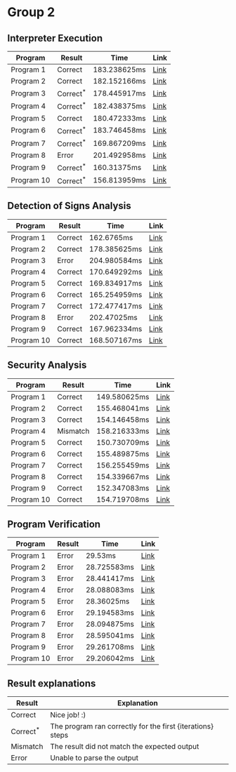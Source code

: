 # Group 2
## Interpreter Execution

| Program    | Result              | Time         | Link                                                                                                                                                                                                                                                                                                                                                                                                                                                                                                                                                                                                                                                                                                                                                                                                                                                                                                                                                                                                                                                                                                                                       |
|------------|---------------------|--------------|--------------------------------------------------------------------------------------------------------------------------------------------------------------------------------------------------------------------------------------------------------------------------------------------------------------------------------------------------------------------------------------------------------------------------------------------------------------------------------------------------------------------------------------------------------------------------------------------------------------------------------------------------------------------------------------------------------------------------------------------------------------------------------------------------------------------------------------------------------------------------------------------------------------------------------------------------------------------------------------------------------------------------------------------------------------------------------------------------------------------------------------------|
| Program 1  | Correct             | 183.238625ms | [Link](http://localhost:3000/?analysis=interpreter&src=d+%3A%3D+-61+%3B%0Ac+%3A%3D+d+%3B%0Ab+%3A%3D+-1+%3B%0Ad+%3A%3D+a+%3B%0Ado+%28false+%7C+%28b+%3D+8%29%29+-%3E%0A+++do+%28%21%28-29+%3C%3D+a%29+%7C%7C+%28b+%3C%3D+b%29%29+-%3E%0A++++++a+%3A%3D+79%0A+++od%0Aod+%3B%0Aif+%28-59+%3E%3D+b%29+-%3E%0A+++if+%21%21%21%28c+%3D+-17%29+-%3E%0A++++++c+%3A%3D+71%0A+++fi%0Afi+%3B%0Aif+false+-%3E%0A+++d+%3A%3D+d%0Afi+%3B%0Ab+%3A%3D+c+%3B%0Ado+true+-%3E%0A+++a+%3A%3D+b%0Aod+%3B%0Ac+%3A%3D+c&input=%7B%22determinism%22%3A%7B%22Case%22%3A%22Deterministic%22%7D%2C%22assignment%22%3A%7B%22variables%22%3A%7B%22a%22%3A1%2C%22b%22%3A0%2C%22c%22%3A-7%2C%22d%22%3A-4%7D%2C%22arrays%22%3A%7B%7D%7D%2C%22trace_count%22%3A15%7D)                                                                                                                                                                                                                                                                                                                                                                                                       |
| Program 2  | Correct             | 182.152166ms | [Link](http://localhost:3000/?analysis=interpreter&src=do+%28%28%28a+%3D+36%29+%7C%7C+%28d+%3D+45%29%29+%7C+%28%21%21%21false+%26%26+false%29%29+-%3E%0A+++do+%28false+%7C%7C+%28%21%28c+%3C%3D+a%29+%7C+%28%28a+%3C%3D+d%29+%7C+%21%21false%29%29%29+-%3E%0A++++++do+%28%28%28a+%3D+c%29+%26+%28a+%21%3D+11%29%29+%26%26+%28%21%21%21false+%26+false%29%29+-%3E%0A+++++++++a+%3A%3D+95%0A++++++od%0A+++od%0Aod+%3B%0Aif+%21%21%28%28%28%28%21%28-88+%3E+b%29+%26%26+true%29+%26+false%29+%26+false%29+%7C+false%29+-%3E%0A+++do+%28%28%28c+%3E%3D+b%29+%7C%7C+%28b+%3C+b%29%29+%7C%7C+%28d+%3D+-95%29%29+-%3E%0A++++++b+%3A%3D+18%0A+++od%0Afi+%3B%0Ad+%3A%3D+d+%3B%0Aa+%3A%3D+-54+%3B%0Ab+%3A%3D+d+%3B%0Aa+%3A%3D+a+%3B%0Ac+%3A%3D+-92+%3B%0Aif+%21%21%28%28%28b+%21%3D+d%29+%7C%7C+%28d+%3C+d%29%29+%7C+%28false+%7C%7C+%21false%29%29+-%3E%0A+++d+%3A%3D+24%0Afi+%3B%0Ac+%3A%3D+d+%3B%0Ac+%3A%3D+c&input=%7B%22determinism%22%3A%7B%22Case%22%3A%22Deterministic%22%7D%2C%22assignment%22%3A%7B%22variables%22%3A%7B%22a%22%3A-3%2C%22b%22%3A-6%2C%22c%22%3A3%2C%22d%22%3A6%7D%2C%22arrays%22%3A%7B%7D%7D%2C%22trace_count%22%3A10%7D) |
| Program 3  | Correct<sup>*</sup> | 178.445917ms | [Link](http://localhost:3000/?analysis=interpreter&src=c+%3A%3D+d+%3B%0Ab+%3A%3D+%28c+%2B+d%29+%3B%0Aa+%3A%3D+%28%28%28b+%2B+a%29+-+d%29+%2B+c%29+%3B%0Ac+%3A%3D+a+%3B%0Ab+%3A%3D+%28%2886+-+d%29+%2F+%28%28d+%2B+c%29+%2B+%2868+*+-84%29%29%29+%3B%0Ad+%3A%3D+%28%28%28b+-+%28b+%2B+%2841+%2B+21%29%29%29+%5E+4%29+%2B+d%29+%3B%0Ado+%28%28%28%28%21%28%21false+%26%26+%21true%29+%26+false%29+%26+false%29+%7C%7C+true%29+%7C+false%29+-%3E%0A+++d+%3A%3D+-10%0Aod+%3B%0Aa+%3A%3D+a+%3B%0Ad+%3A%3D+c&input=%7B%22determinism%22%3A%7B%22Case%22%3A%22Deterministic%22%7D%2C%22assignment%22%3A%7B%22variables%22%3A%7B%22a%22%3A8%2C%22b%22%3A-9%2C%22c%22%3A8%2C%22d%22%3A8%7D%2C%22arrays%22%3A%7B%7D%7D%2C%22trace_count%22%3A14%7D)                                                                                                                                                                                                                                                                                                                                                                                                  |
| Program 4  | Correct<sup>*</sup> | 182.438375ms | [Link](http://localhost:3000/?analysis=interpreter&src=a+%3A%3D+%28%28a+*+%28b+%2F+-46%29%29+-+-59%29+%3B%0Ado+%28c+%3C+a%29+-%3E%0A+++b+%3A%3D+-22%0A%5B%5D+%28-46+%21%3D+d%29+-%3E%0A+++c+%3A%3D+b%0A%5B%5D+%28%28d+%3C%3D+-52%29+%26+%21%28%21%28%28d+%3D+a%29+%7C+%21true%29+%26%26+true%29%29+-%3E%0A+++b+%3A%3D+c%0A%5B%5D+%28%28%28%28c+%3E%3D+b%29+%7C+%28%21%21false+%7C+%21false%29%29+%7C+false%29+%7C%7C+false%29+-%3E%0A+++a+%3A%3D+a%0A%5B%5D+%28c+%21%3D+c%29+-%3E%0A+++c+%3A%3D+c%0Aod+%3B%0Ado+%21false+-%3E%0A+++b+%3A%3D+a%0Aod+%3B%0Aif+%21%28%28a+%3C+b%29+%26+%21true%29+-%3E%0A+++a+%3A%3D+a%0Afi+%3B%0Ad+%3A%3D+d&input=%7B%22determinism%22%3A%7B%22Case%22%3A%22Deterministic%22%7D%2C%22assignment%22%3A%7B%22variables%22%3A%7B%22a%22%3A1%2C%22b%22%3A2%2C%22c%22%3A-2%2C%22d%22%3A5%7D%2C%22arrays%22%3A%7B%7D%7D%2C%22trace_count%22%3A15%7D)                                                                                                                                                                                                                                                               |
| Program 5  | Correct             | 180.472333ms | [Link](http://localhost:3000/?analysis=interpreter&src=b+%3A%3D+a+%3B%0Aif+%21%21%28-40+%21%3D+b%29+-%3E%0A+++d+%3A%3D+d%0Afi+%3B%0Ad+%3A%3D+a+%3B%0Aa+%3A%3D+a+%3B%0Ad+%3A%3D+a+%3B%0Aa+%3A%3D+c+%3B%0Ado+%21%28-67+%3C%3D+a%29+-%3E%0A+++do+%21%28d+%3E+c%29+-%3E%0A++++++if+%28false+%7C%7C+false%29+-%3E%0A+++++++++a+%3A%3D+c%0A++++++fi%0A+++od%0Aod+%3B%0Ado+%21%28c+%3C%3D+-19%29+-%3E%0A+++if+%28-63+%3E+b%29+-%3E%0A++++++a+%3A%3D+-93%0A+++fi%0Aod+%3B%0Ad+%3A%3D+c+%3B%0Aa+%3A%3D+-71&input=%7B%22determinism%22%3A%7B%22Case%22%3A%22Deterministic%22%7D%2C%22assignment%22%3A%7B%22variables%22%3A%7B%22a%22%3A-7%2C%22b%22%3A-5%2C%22c%22%3A-2%2C%22d%22%3A-2%7D%2C%22arrays%22%3A%7B%7D%7D%2C%22trace_count%22%3A14%7D)                                                                                                                                                                                                                                                                                                                                                                                                    |
| Program 6  | Correct<sup>*</sup> | 183.746458ms | [Link](http://localhost:3000/?analysis=interpreter&src=do+%28%28false+%7C+%28%28%28-98+%3E+-77%29+%26%26+true%29+%7C%7C+%21%21%21true%29%29+%7C+false%29+-%3E%0A+++do+true+-%3E%0A++++++do+%28%28%28a+%21%3D+a%29+%26+false%29+%26%26+%2871+%3D+a%29%29+-%3E%0A+++++++++d+%3A%3D+-13%0A++++++od%0A+++od%0Aod+%3B%0Ado+%28%21%28d+%3C%3D+d%29+%26%26+%21%28true+%7C+%28-18+%3D+b%29%29%29+-%3E%0A+++b+%3A%3D+d%0Aod+%3B%0Ac+%3A%3D+33+%3B%0Ado+true+-%3E%0A+++d+%3A%3D+c%0Aod+%3B%0Ac+%3A%3D+c+%3B%0Aif+%21true+-%3E%0A+++d+%3A%3D+c%0Afi+%3B%0Aa+%3A%3D+a+%3B%0Aif+%28true+%26+%282+%3D+-81%29%29+-%3E%0A+++do+%28-92+%3C%3D+80%29+-%3E%0A++++++d+%3A%3D+-50%0A+++od%0Afi+%3B%0Ac+%3A%3D+b&input=%7B%22determinism%22%3A%7B%22Case%22%3A%22Deterministic%22%7D%2C%22assignment%22%3A%7B%22variables%22%3A%7B%22a%22%3A-10%2C%22b%22%3A-5%2C%22c%22%3A-6%2C%22d%22%3A-6%7D%2C%22arrays%22%3A%7B%7D%7D%2C%22trace_count%22%3A13%7D)                                                                                                                                                                                                          |
| Program 7  | Correct<sup>*</sup> | 169.867209ms | [Link](http://localhost:3000/?analysis=interpreter&src=d+%3A%3D+a+%3B%0Ado+%28%28%28b+%3D+%2840+%2F+16%29%29+%7C+%28b+%3C+b%29%29+%26%26+%21%21true%29+-%3E%0A+++c+%3A%3D+98%0Aod+%3B%0Ado+%28true+%26%26+%28%28b+%3C+a%29+%7C+true%29%29+-%3E%0A+++d+%3A%3D+73%0Aod+%3B%0Aa+%3A%3D+d+%3B%0Ac+%3A%3D+59+%3B%0Ado+%28d+%21%3D+94%29+-%3E%0A+++if+%21%21%21%28%28b+%3E+62%29+%26+%28a+%3E+d%29%29+-%3E%0A++++++b+%3A%3D+b%0A+++fi%0Aod+%3B%0Aif+%21%28%28%28%28%28-48+%3D+d%29+%26%26+%21false%29+%26+%21false%29+%7C+true%29+%26%26+false%29+-%3E%0A+++c+%3A%3D+a%0Afi+%3B%0Aa+%3A%3D+-33&input=%7B%22determinism%22%3A%7B%22Case%22%3A%22Deterministic%22%7D%2C%22assignment%22%3A%7B%22variables%22%3A%7B%22a%22%3A-5%2C%22b%22%3A-7%2C%22c%22%3A5%2C%22d%22%3A-9%7D%2C%22arrays%22%3A%7B%7D%7D%2C%22trace_count%22%3A15%7D)                                                                                                                                                                                                                                                                                                              |
| Program 8  | Error               | 201.492958ms | [Link](http://localhost:3000/?analysis=interpreter&src=d+%3A%3D+%28%28%28a+%5E+74%29+%2F+%28%28c+-+24%29+%5E+c%29%29+*+b%29+%3B%0Ac+%3A%3D+c+%3B%0Aif+true+-%3E%0A+++do+%28%28c+%21%3D+68%29+%26+%28b+%3E+d%29%29+-%3E%0A++++++do+%21%28%28-37+%3E+-95%29+%7C+true%29+-%3E%0A+++++++++if+false+-%3E%0A++++++++++++do+%28%28b+%3C%3D+b%29+%26+%21%28%2858+%3D+-16%29+%7C+%28%21%21true+%7C+false%29%29%29+-%3E%0A+++++++++++++++b+%3A%3D+a%0A++++++++++++od%0A+++++++++fi%0A++++++od%0A+++od%0A%5B%5D+%28%28c+%3D+-16%29+%7C%7C+%28-98+%21%3D+-66%29%29+-%3E%0A+++if+%28d+%3C+-35%29+-%3E%0A++++++d+%3A%3D+d%0A+++fi%0A%5B%5D+%21%21%2876+%3E+a%29+-%3E%0A+++a+%3A%3D+c%0A%5B%5D+%21%21true+-%3E%0A+++d+%3A%3D+b%0Afi+%3B%0Ac+%3A%3D+a+%3B%0Ad+%3A%3D+b&input=%7B%22determinism%22%3A%7B%22Case%22%3A%22Deterministic%22%7D%2C%22assignment%22%3A%7B%22variables%22%3A%7B%22a%22%3A-4%2C%22b%22%3A-6%2C%22c%22%3A-4%2C%22d%22%3A5%7D%2C%22arrays%22%3A%7B%7D%7D%2C%22trace_count%22%3A13%7D)                                                                                                                                                |
| Program 9  | Correct<sup>*</sup> | 160.31375ms  | [Link](http://localhost:3000/?analysis=interpreter&src=c+%3A%3D+%28%28-31+%2B+%28%28%28c+%2F+-91%29+-+a%29+-+b%29%29+*+-12%29+%3B%0Ab+%3A%3D+%28%2894+%2B+d%29+*+c%29+%3B%0Ado+%28a+%3C%3D+75%29+-%3E%0A+++a+%3A%3D+a%0Aod+%3B%0Ab+%3A%3D+-97+%3B%0Aif+%28%28d+%3C%3D+c%29+%26%26+%28a+%3C+a%29%29+-%3E%0A+++if+%28-92+%3C+76%29+-%3E%0A++++++if+false+-%3E%0A+++++++++a+%3A%3D+b%0A++++++fi%0A+++fi%0Afi+%3B%0Ab+%3A%3D+c+%3B%0Ad+%3A%3D+-23+%3B%0Aa+%3A%3D+-51+%3B%0Aa+%3A%3D+c&input=%7B%22determinism%22%3A%7B%22Case%22%3A%22Deterministic%22%7D%2C%22assignment%22%3A%7B%22variables%22%3A%7B%22a%22%3A-9%2C%22b%22%3A-4%2C%22c%22%3A0%2C%22d%22%3A5%7D%2C%22arrays%22%3A%7B%7D%7D%2C%22trace_count%22%3A12%7D)                                                                                                                                                                                                                                                                                                                                                                                                                      |
| Program 10 | Correct<sup>*</sup> | 156.813959ms | [Link](http://localhost:3000/?analysis=interpreter&src=a+%3A%3D+%28a+-+%28b+-+87%29%29+%3B%0Ado+true+-%3E%0A+++b+%3A%3D+d%0Aod+%3B%0Aa+%3A%3D+c+%3B%0Ado+%28%28a+%3E%3D+a%29+%7C+%28d+%3E+d%29%29+-%3E%0A+++do+%28%21%21%21%28c+%3C%3D+a%29+%26+%28false+%7C+%28%28true+%26%26+false%29+%26%26+false%29%29%29+-%3E%0A++++++if+%28b+%21%3D+c%29+-%3E%0A+++++++++b+%3A%3D+b%0A++++++fi%0A+++od%0Aod+%3B%0Ac+%3A%3D+d+%3B%0Ab+%3A%3D+c+%3B%0Ab+%3A%3D+a+%3B%0Aif+%28-100+%3E+d%29+-%3E%0A+++a+%3A%3D+a%0Afi+%3B%0Aif+%21%28a+%21%3D+d%29+-%3E%0A+++a+%3A%3D+c%0Afi&input=%7B%22determinism%22%3A%7B%22Case%22%3A%22Deterministic%22%7D%2C%22assignment%22%3A%7B%22variables%22%3A%7B%22a%22%3A2%2C%22b%22%3A-5%2C%22c%22%3A-1%2C%22d%22%3A-5%7D%2C%22arrays%22%3A%7B%7D%7D%2C%22trace_count%22%3A10%7D)                                                                                                                                                                                                                                                                                                                                       |
## Detection of Signs Analysis

| Program    | Result  | Time         | Link                                                                                                                                                                                                                                                                                                                                                                                                                                                                                                                                                                                                                                                                                                                                                                                                                                                                                                                                                                                                                                                                                                                                                                                                                                 |
|------------|---------|--------------|--------------------------------------------------------------------------------------------------------------------------------------------------------------------------------------------------------------------------------------------------------------------------------------------------------------------------------------------------------------------------------------------------------------------------------------------------------------------------------------------------------------------------------------------------------------------------------------------------------------------------------------------------------------------------------------------------------------------------------------------------------------------------------------------------------------------------------------------------------------------------------------------------------------------------------------------------------------------------------------------------------------------------------------------------------------------------------------------------------------------------------------------------------------------------------------------------------------------------------------|
| Program 1  | Correct | 162.6765ms   | [Link](http://localhost:3000/?analysis=sign&src=d+%3A%3D+-61+%3B%0Ac+%3A%3D+d+%3B%0Ab+%3A%3D+-1+%3B%0Ad+%3A%3D+a+%3B%0Ado+%28false+%7C+%28b+%3D+8%29%29+-%3E%0A+++do+%28%21%28-29+%3C%3D+a%29+%7C%7C+%28b+%3C%3D+b%29%29+-%3E%0A++++++a+%3A%3D+79%0A+++od%0Aod+%3B%0Aif+%28-59+%3E%3D+b%29+-%3E%0A+++if+%21%21%21%28c+%3D+-17%29+-%3E%0A++++++c+%3A%3D+71%0A+++fi%0Afi+%3B%0Aif+false+-%3E%0A+++d+%3A%3D+d%0Afi+%3B%0Ab+%3A%3D+c+%3B%0Ado+true+-%3E%0A+++a+%3A%3D+b%0Aod+%3B%0Ac+%3A%3D+c&input=%7B%22determinism%22%3A%7B%22Case%22%3A%22NonDeterministic%22%7D%2C%22assignment%22%3A%7B%22variables%22%3A%7B%22a%22%3A%7B%22Case%22%3A%22Zero%22%7D%2C%22b%22%3A%7B%22Case%22%3A%22Positive%22%7D%2C%22c%22%3A%7B%22Case%22%3A%22Negative%22%7D%2C%22d%22%3A%7B%22Case%22%3A%22Zero%22%7D%7D%2C%22arrays%22%3A%7B%7D%7D%7D)                                                                                                                                                                                                                                                                                                                                                                                                        |
| Program 2  | Correct | 178.385625ms | [Link](http://localhost:3000/?analysis=sign&src=do+%28%28%28a+%3D+36%29+%7C%7C+%28d+%3D+45%29%29+%7C+%28%21%21%21false+%26%26+false%29%29+-%3E%0A+++do+%28false+%7C%7C+%28%21%28c+%3C%3D+a%29+%7C+%28%28a+%3C%3D+d%29+%7C+%21%21false%29%29%29+-%3E%0A++++++do+%28%28%28a+%3D+c%29+%26+%28a+%21%3D+11%29%29+%26%26+%28%21%21%21false+%26+false%29%29+-%3E%0A+++++++++a+%3A%3D+95%0A++++++od%0A+++od%0Aod+%3B%0Aif+%21%21%28%28%28%28%21%28-88+%3E+b%29+%26%26+true%29+%26+false%29+%26+false%29+%7C+false%29+-%3E%0A+++do+%28%28%28c+%3E%3D+b%29+%7C%7C+%28b+%3C+b%29%29+%7C%7C+%28d+%3D+-95%29%29+-%3E%0A++++++b+%3A%3D+18%0A+++od%0Afi+%3B%0Ad+%3A%3D+d+%3B%0Aa+%3A%3D+-54+%3B%0Ab+%3A%3D+d+%3B%0Aa+%3A%3D+a+%3B%0Ac+%3A%3D+-92+%3B%0Aif+%21%21%28%28%28b+%21%3D+d%29+%7C%7C+%28d+%3C+d%29%29+%7C+%28false+%7C%7C+%21false%29%29+-%3E%0A+++d+%3A%3D+24%0Afi+%3B%0Ac+%3A%3D+d+%3B%0Ac+%3A%3D+c&input=%7B%22determinism%22%3A%7B%22Case%22%3A%22Deterministic%22%7D%2C%22assignment%22%3A%7B%22variables%22%3A%7B%22a%22%3A%7B%22Case%22%3A%22Positive%22%7D%2C%22b%22%3A%7B%22Case%22%3A%22Positive%22%7D%2C%22c%22%3A%7B%22Case%22%3A%22Zero%22%7D%2C%22d%22%3A%7B%22Case%22%3A%22Negative%22%7D%7D%2C%22arrays%22%3A%7B%7D%7D%7D) |
| Program 3  | Error   | 204.980584ms | [Link](http://localhost:3000/?analysis=sign&src=c+%3A%3D+d+%3B%0Ab+%3A%3D+%28c+%2B+d%29+%3B%0Aa+%3A%3D+%28%28%28b+%2B+a%29+-+d%29+%2B+c%29+%3B%0Ac+%3A%3D+a+%3B%0Ab+%3A%3D+%28%2886+-+d%29+%2F+%28%28d+%2B+c%29+%2B+%2868+*+-84%29%29%29+%3B%0Ad+%3A%3D+%28%28%28b+-+%28b+%2B+%2841+%2B+21%29%29%29+%5E+4%29+%2B+d%29+%3B%0Ado+%28%28%28%28%21%28%21false+%26%26+%21true%29+%26+false%29+%26+false%29+%7C%7C+true%29+%7C+false%29+-%3E%0A+++d+%3A%3D+-10%0Aod+%3B%0Aa+%3A%3D+a+%3B%0Ad+%3A%3D+c&input=%7B%22determinism%22%3A%7B%22Case%22%3A%22Deterministic%22%7D%2C%22assignment%22%3A%7B%22variables%22%3A%7B%22a%22%3A%7B%22Case%22%3A%22Zero%22%7D%2C%22b%22%3A%7B%22Case%22%3A%22Zero%22%7D%2C%22c%22%3A%7B%22Case%22%3A%22Negative%22%7D%2C%22d%22%3A%7B%22Case%22%3A%22Positive%22%7D%7D%2C%22arrays%22%3A%7B%7D%7D%7D)                                                                                                                                                                                                                                                                                                                                                                                                     |
| Program 4  | Correct | 170.649292ms | [Link](http://localhost:3000/?analysis=sign&src=a+%3A%3D+%28%28a+*+%28b+%2F+-46%29%29+-+-59%29+%3B%0Ado+%28c+%3C+a%29+-%3E%0A+++b+%3A%3D+-22%0A%5B%5D+%28-46+%21%3D+d%29+-%3E%0A+++c+%3A%3D+b%0A%5B%5D+%28%28d+%3C%3D+-52%29+%26+%21%28%21%28%28d+%3D+a%29+%7C+%21true%29+%26%26+true%29%29+-%3E%0A+++b+%3A%3D+c%0A%5B%5D+%28%28%28%28c+%3E%3D+b%29+%7C+%28%21%21false+%7C+%21false%29%29+%7C+false%29+%7C%7C+false%29+-%3E%0A+++a+%3A%3D+a%0A%5B%5D+%28c+%21%3D+c%29+-%3E%0A+++c+%3A%3D+c%0Aod+%3B%0Ado+%21false+-%3E%0A+++b+%3A%3D+a%0Aod+%3B%0Aif+%21%28%28a+%3C+b%29+%26+%21true%29+-%3E%0A+++a+%3A%3D+a%0Afi+%3B%0Ad+%3A%3D+d&input=%7B%22determinism%22%3A%7B%22Case%22%3A%22NonDeterministic%22%7D%2C%22assignment%22%3A%7B%22variables%22%3A%7B%22a%22%3A%7B%22Case%22%3A%22Zero%22%7D%2C%22b%22%3A%7B%22Case%22%3A%22Zero%22%7D%2C%22c%22%3A%7B%22Case%22%3A%22Negative%22%7D%2C%22d%22%3A%7B%22Case%22%3A%22Negative%22%7D%7D%2C%22arrays%22%3A%7B%7D%7D%7D)                                                                                                                                                                                                                                                               |
| Program 5  | Correct | 169.834917ms | [Link](http://localhost:3000/?analysis=sign&src=b+%3A%3D+a+%3B%0Aif+%21%21%28-40+%21%3D+b%29+-%3E%0A+++d+%3A%3D+d%0Afi+%3B%0Ad+%3A%3D+a+%3B%0Aa+%3A%3D+a+%3B%0Ad+%3A%3D+a+%3B%0Aa+%3A%3D+c+%3B%0Ado+%21%28-67+%3C%3D+a%29+-%3E%0A+++do+%21%28d+%3E+c%29+-%3E%0A++++++if+%28false+%7C%7C+false%29+-%3E%0A+++++++++a+%3A%3D+c%0A++++++fi%0A+++od%0Aod+%3B%0Ado+%21%28c+%3C%3D+-19%29+-%3E%0A+++if+%28-63+%3E+b%29+-%3E%0A++++++a+%3A%3D+-93%0A+++fi%0Aod+%3B%0Ad+%3A%3D+c+%3B%0Aa+%3A%3D+-71&input=%7B%22determinism%22%3A%7B%22Case%22%3A%22NonDeterministic%22%7D%2C%22assignment%22%3A%7B%22variables%22%3A%7B%22a%22%3A%7B%22Case%22%3A%22Zero%22%7D%2C%22b%22%3A%7B%22Case%22%3A%22Negative%22%7D%2C%22c%22%3A%7B%22Case%22%3A%22Zero%22%7D%2C%22d%22%3A%7B%22Case%22%3A%22Positive%22%7D%7D%2C%22arrays%22%3A%7B%7D%7D%7D)                                                                                                                                                                                                                                                                                                                                                                                                       |
| Program 6  | Correct | 165.254959ms | [Link](http://localhost:3000/?analysis=sign&src=do+%28%28false+%7C+%28%28%28-98+%3E+-77%29+%26%26+true%29+%7C%7C+%21%21%21true%29%29+%7C+false%29+-%3E%0A+++do+true+-%3E%0A++++++do+%28%28%28a+%21%3D+a%29+%26+false%29+%26%26+%2871+%3D+a%29%29+-%3E%0A+++++++++d+%3A%3D+-13%0A++++++od%0A+++od%0Aod+%3B%0Ado+%28%21%28d+%3C%3D+d%29+%26%26+%21%28true+%7C+%28-18+%3D+b%29%29%29+-%3E%0A+++b+%3A%3D+d%0Aod+%3B%0Ac+%3A%3D+33+%3B%0Ado+true+-%3E%0A+++d+%3A%3D+c%0Aod+%3B%0Ac+%3A%3D+c+%3B%0Aif+%21true+-%3E%0A+++d+%3A%3D+c%0Afi+%3B%0Aa+%3A%3D+a+%3B%0Aif+%28true+%26+%282+%3D+-81%29%29+-%3E%0A+++do+%28-92+%3C%3D+80%29+-%3E%0A++++++d+%3A%3D+-50%0A+++od%0Afi+%3B%0Ac+%3A%3D+b&input=%7B%22determinism%22%3A%7B%22Case%22%3A%22Deterministic%22%7D%2C%22assignment%22%3A%7B%22variables%22%3A%7B%22a%22%3A%7B%22Case%22%3A%22Positive%22%7D%2C%22b%22%3A%7B%22Case%22%3A%22Positive%22%7D%2C%22c%22%3A%7B%22Case%22%3A%22Zero%22%7D%2C%22d%22%3A%7B%22Case%22%3A%22Positive%22%7D%7D%2C%22arrays%22%3A%7B%7D%7D%7D)                                                                                                                                                                                                             |
| Program 7  | Correct | 172.477417ms | [Link](http://localhost:3000/?analysis=sign&src=d+%3A%3D+a+%3B%0Ado+%28%28%28b+%3D+%2840+%2F+16%29%29+%7C+%28b+%3C+b%29%29+%26%26+%21%21true%29+-%3E%0A+++c+%3A%3D+98%0Aod+%3B%0Ado+%28true+%26%26+%28%28b+%3C+a%29+%7C+true%29%29+-%3E%0A+++d+%3A%3D+73%0Aod+%3B%0Aa+%3A%3D+d+%3B%0Ac+%3A%3D+59+%3B%0Ado+%28d+%21%3D+94%29+-%3E%0A+++if+%21%21%21%28%28b+%3E+62%29+%26+%28a+%3E+d%29%29+-%3E%0A++++++b+%3A%3D+b%0A+++fi%0Aod+%3B%0Aif+%21%28%28%28%28%28-48+%3D+d%29+%26%26+%21false%29+%26+%21false%29+%7C+true%29+%26%26+false%29+-%3E%0A+++c+%3A%3D+a%0Afi+%3B%0Aa+%3A%3D+-33&input=%7B%22determinism%22%3A%7B%22Case%22%3A%22Deterministic%22%7D%2C%22assignment%22%3A%7B%22variables%22%3A%7B%22a%22%3A%7B%22Case%22%3A%22Negative%22%7D%2C%22b%22%3A%7B%22Case%22%3A%22Positive%22%7D%2C%22c%22%3A%7B%22Case%22%3A%22Zero%22%7D%2C%22d%22%3A%7B%22Case%22%3A%22Positive%22%7D%7D%2C%22arrays%22%3A%7B%7D%7D%7D)                                                                                                                                                                                                                                                                                                               |
| Program 8  | Error   | 202.47025ms  | [Link](http://localhost:3000/?analysis=sign&src=d+%3A%3D+%28%28%28a+%5E+74%29+%2F+%28%28c+-+24%29+%5E+c%29%29+*+b%29+%3B%0Ac+%3A%3D+c+%3B%0Aif+true+-%3E%0A+++do+%28%28c+%21%3D+68%29+%26+%28b+%3E+d%29%29+-%3E%0A++++++do+%21%28%28-37+%3E+-95%29+%7C+true%29+-%3E%0A+++++++++if+false+-%3E%0A++++++++++++do+%28%28b+%3C%3D+b%29+%26+%21%28%2858+%3D+-16%29+%7C+%28%21%21true+%7C+false%29%29%29+-%3E%0A+++++++++++++++b+%3A%3D+a%0A++++++++++++od%0A+++++++++fi%0A++++++od%0A+++od%0A%5B%5D+%28%28c+%3D+-16%29+%7C%7C+%28-98+%21%3D+-66%29%29+-%3E%0A+++if+%28d+%3C+-35%29+-%3E%0A++++++d+%3A%3D+d%0A+++fi%0A%5B%5D+%21%21%2876+%3E+a%29+-%3E%0A+++a+%3A%3D+c%0A%5B%5D+%21%21true+-%3E%0A+++d+%3A%3D+b%0Afi+%3B%0Ac+%3A%3D+a+%3B%0Ad+%3A%3D+b&input=%7B%22determinism%22%3A%7B%22Case%22%3A%22NonDeterministic%22%7D%2C%22assignment%22%3A%7B%22variables%22%3A%7B%22a%22%3A%7B%22Case%22%3A%22Zero%22%7D%2C%22b%22%3A%7B%22Case%22%3A%22Zero%22%7D%2C%22c%22%3A%7B%22Case%22%3A%22Positive%22%7D%2C%22d%22%3A%7B%22Case%22%3A%22Zero%22%7D%7D%2C%22arrays%22%3A%7B%7D%7D%7D)                                                                                                                                                      |
| Program 9  | Correct | 167.962334ms | [Link](http://localhost:3000/?analysis=sign&src=c+%3A%3D+%28%28-31+%2B+%28%28%28c+%2F+-91%29+-+a%29+-+b%29%29+*+-12%29+%3B%0Ab+%3A%3D+%28%2894+%2B+d%29+*+c%29+%3B%0Ado+%28a+%3C%3D+75%29+-%3E%0A+++a+%3A%3D+a%0Aod+%3B%0Ab+%3A%3D+-97+%3B%0Aif+%28%28d+%3C%3D+c%29+%26%26+%28a+%3C+a%29%29+-%3E%0A+++if+%28-92+%3C+76%29+-%3E%0A++++++if+false+-%3E%0A+++++++++a+%3A%3D+b%0A++++++fi%0A+++fi%0Afi+%3B%0Ab+%3A%3D+c+%3B%0Ad+%3A%3D+-23+%3B%0Aa+%3A%3D+-51+%3B%0Aa+%3A%3D+c&input=%7B%22determinism%22%3A%7B%22Case%22%3A%22NonDeterministic%22%7D%2C%22assignment%22%3A%7B%22variables%22%3A%7B%22a%22%3A%7B%22Case%22%3A%22Positive%22%7D%2C%22b%22%3A%7B%22Case%22%3A%22Zero%22%7D%2C%22c%22%3A%7B%22Case%22%3A%22Zero%22%7D%2C%22d%22%3A%7B%22Case%22%3A%22Positive%22%7D%7D%2C%22arrays%22%3A%7B%7D%7D%7D)                                                                                                                                                                                                                                                                                                                                                                                                                       |
| Program 10 | Correct | 168.507167ms | [Link](http://localhost:3000/?analysis=sign&src=a+%3A%3D+%28a+-+%28b+-+87%29%29+%3B%0Ado+true+-%3E%0A+++b+%3A%3D+d%0Aod+%3B%0Aa+%3A%3D+c+%3B%0Ado+%28%28a+%3E%3D+a%29+%7C+%28d+%3E+d%29%29+-%3E%0A+++do+%28%21%21%21%28c+%3C%3D+a%29+%26+%28false+%7C+%28%28true+%26%26+false%29+%26%26+false%29%29%29+-%3E%0A++++++if+%28b+%21%3D+c%29+-%3E%0A+++++++++b+%3A%3D+b%0A++++++fi%0A+++od%0Aod+%3B%0Ac+%3A%3D+d+%3B%0Ab+%3A%3D+c+%3B%0Ab+%3A%3D+a+%3B%0Aif+%28-100+%3E+d%29+-%3E%0A+++a+%3A%3D+a%0Afi+%3B%0Aif+%21%28a+%21%3D+d%29+-%3E%0A+++a+%3A%3D+c%0Afi&input=%7B%22determinism%22%3A%7B%22Case%22%3A%22Deterministic%22%7D%2C%22assignment%22%3A%7B%22variables%22%3A%7B%22a%22%3A%7B%22Case%22%3A%22Positive%22%7D%2C%22b%22%3A%7B%22Case%22%3A%22Positive%22%7D%2C%22c%22%3A%7B%22Case%22%3A%22Positive%22%7D%2C%22d%22%3A%7B%22Case%22%3A%22Zero%22%7D%7D%2C%22arrays%22%3A%7B%7D%7D%7D)                                                                                                                                                                                                                                                                                                                                        |
## Security Analysis

| Program    | Result   | Time         | Link                                                                                                                                                                                                                                                                                                                                                                                                                                                                                                                                                                                                                                                                                                                                                                                                                                                                                                                                                                                                                                                                                                                                                                                                                                                                                                                         |
|------------|----------|--------------|------------------------------------------------------------------------------------------------------------------------------------------------------------------------------------------------------------------------------------------------------------------------------------------------------------------------------------------------------------------------------------------------------------------------------------------------------------------------------------------------------------------------------------------------------------------------------------------------------------------------------------------------------------------------------------------------------------------------------------------------------------------------------------------------------------------------------------------------------------------------------------------------------------------------------------------------------------------------------------------------------------------------------------------------------------------------------------------------------------------------------------------------------------------------------------------------------------------------------------------------------------------------------------------------------------------------------|
| Program 1  | Correct  | 149.580625ms | [Link](http://localhost:3000/?analysis=security&src=d+%3A%3D+-61+%3B%0Ac+%3A%3D+d+%3B%0Ab+%3A%3D+-1+%3B%0Ad+%3A%3D+a+%3B%0Ado+%28false+%7C+%28b+%3D+8%29%29+-%3E%0A+++do+%28%21%28-29+%3C%3D+a%29+%7C%7C+%28b+%3C%3D+b%29%29+-%3E%0A++++++a+%3A%3D+79%0A+++od%0Aod+%3B%0Aif+%28-59+%3E%3D+b%29+-%3E%0A+++if+%21%21%21%28c+%3D+-17%29+-%3E%0A++++++c+%3A%3D+71%0A+++fi%0Afi+%3B%0Aif+false+-%3E%0A+++d+%3A%3D+d%0Afi+%3B%0Ab+%3A%3D+c+%3B%0Ado+true+-%3E%0A+++a+%3A%3D+b%0Aod+%3B%0Ac+%3A%3D+c&input=%7B%22classification%22%3A%7B%22variables%22%3A%7B%22a%22%3A%22Internal%22%2C%22b%22%3A%22Internal%22%2C%22c%22%3A%22Public%22%2C%22d%22%3A%22Public%22%7D%2C%22arrays%22%3A%7B%7D%7D%2C%22lattice%22%3A%5B%7B%22from%22%3A%22Public%22%2C%22into%22%3A%22Internal%22%7D%2C%7B%22from%22%3A%22Internal%22%2C%22into%22%3A%22Private%22%7D%2C%7B%22from%22%3A%22Trusted%22%2C%22into%22%3A%22Dubious%22%7D%5D%7D)                                                                                                                                                                                                                                                                                                                                                                                                         |
| Program 2  | Correct  | 155.468041ms | [Link](http://localhost:3000/?analysis=security&src=do+%28%28%28a+%3D+36%29+%7C%7C+%28d+%3D+45%29%29+%7C+%28%21%21%21false+%26%26+false%29%29+-%3E%0A+++do+%28false+%7C%7C+%28%21%28c+%3C%3D+a%29+%7C+%28%28a+%3C%3D+d%29+%7C+%21%21false%29%29%29+-%3E%0A++++++do+%28%28%28a+%3D+c%29+%26+%28a+%21%3D+11%29%29+%26%26+%28%21%21%21false+%26+false%29%29+-%3E%0A+++++++++a+%3A%3D+95%0A++++++od%0A+++od%0Aod+%3B%0Aif+%21%21%28%28%28%28%21%28-88+%3E+b%29+%26%26+true%29+%26+false%29+%26+false%29+%7C+false%29+-%3E%0A+++do+%28%28%28c+%3E%3D+b%29+%7C%7C+%28b+%3C+b%29%29+%7C%7C+%28d+%3D+-95%29%29+-%3E%0A++++++b+%3A%3D+18%0A+++od%0Afi+%3B%0Ad+%3A%3D+d+%3B%0Aa+%3A%3D+-54+%3B%0Ab+%3A%3D+d+%3B%0Aa+%3A%3D+a+%3B%0Ac+%3A%3D+-92+%3B%0Aif+%21%21%28%28%28b+%21%3D+d%29+%7C%7C+%28d+%3C+d%29%29+%7C+%28false+%7C%7C+%21false%29%29+-%3E%0A+++d+%3A%3D+24%0Afi+%3B%0Ac+%3A%3D+d+%3B%0Ac+%3A%3D+c&input=%7B%22classification%22%3A%7B%22variables%22%3A%7B%22a%22%3A%22Trusted%22%2C%22b%22%3A%22Internal%22%2C%22c%22%3A%22Dubious%22%2C%22d%22%3A%22Internal%22%7D%2C%22arrays%22%3A%7B%7D%7D%2C%22lattice%22%3A%5B%7B%22from%22%3A%22Public%22%2C%22into%22%3A%22Internal%22%7D%2C%7B%22from%22%3A%22Internal%22%2C%22into%22%3A%22Private%22%7D%2C%7B%22from%22%3A%22Trusted%22%2C%22into%22%3A%22Dubious%22%7D%5D%7D) |
| Program 3  | Correct  | 154.146458ms | [Link](http://localhost:3000/?analysis=security&src=c+%3A%3D+d+%3B%0Ab+%3A%3D+%28c+%2B+d%29+%3B%0Aa+%3A%3D+%28%28%28b+%2B+a%29+-+d%29+%2B+c%29+%3B%0Ac+%3A%3D+a+%3B%0Ab+%3A%3D+%28%2886+-+d%29+%2F+%28%28d+%2B+c%29+%2B+%2868+*+-84%29%29%29+%3B%0Ad+%3A%3D+%28%28%28b+-+%28b+%2B+%2841+%2B+21%29%29%29+%5E+4%29+%2B+d%29+%3B%0Ado+%28%28%28%28%21%28%21false+%26%26+%21true%29+%26+false%29+%26+false%29+%7C%7C+true%29+%7C+false%29+-%3E%0A+++d+%3A%3D+-10%0Aod+%3B%0Aa+%3A%3D+a+%3B%0Ad+%3A%3D+c&input=%7B%22classification%22%3A%7B%22variables%22%3A%7B%22a%22%3A%22Trusted%22%2C%22b%22%3A%22Trusted%22%2C%22c%22%3A%22Trusted%22%2C%22d%22%3A%22Trusted%22%7D%2C%22arrays%22%3A%7B%7D%7D%2C%22lattice%22%3A%5B%7B%22from%22%3A%22Public%22%2C%22into%22%3A%22Internal%22%7D%2C%7B%22from%22%3A%22Internal%22%2C%22into%22%3A%22Private%22%7D%2C%7B%22from%22%3A%22Trusted%22%2C%22into%22%3A%22Dubious%22%7D%5D%7D)                                                                                                                                                                                                                                                                                                                                                                                                   |
| Program 4  | Mismatch | 158.216333ms | [Link](http://localhost:3000/?analysis=security&src=a+%3A%3D+%28%28a+*+%28b+%2F+-46%29%29+-+-59%29+%3B%0Ado+%28c+%3C+a%29+-%3E%0A+++b+%3A%3D+-22%0A%5B%5D+%28-46+%21%3D+d%29+-%3E%0A+++c+%3A%3D+b%0A%5B%5D+%28%28d+%3C%3D+-52%29+%26+%21%28%21%28%28d+%3D+a%29+%7C+%21true%29+%26%26+true%29%29+-%3E%0A+++b+%3A%3D+c%0A%5B%5D+%28%28%28%28c+%3E%3D+b%29+%7C+%28%21%21false+%7C+%21false%29%29+%7C+false%29+%7C%7C+false%29+-%3E%0A+++a+%3A%3D+a%0A%5B%5D+%28c+%21%3D+c%29+-%3E%0A+++c+%3A%3D+c%0Aod+%3B%0Ado+%21false+-%3E%0A+++b+%3A%3D+a%0Aod+%3B%0Aif+%21%28%28a+%3C+b%29+%26+%21true%29+-%3E%0A+++a+%3A%3D+a%0Afi+%3B%0Ad+%3A%3D+d&input=%7B%22classification%22%3A%7B%22variables%22%3A%7B%22a%22%3A%22Public%22%2C%22b%22%3A%22Dubious%22%2C%22c%22%3A%22Public%22%2C%22d%22%3A%22Dubious%22%7D%2C%22arrays%22%3A%7B%7D%7D%2C%22lattice%22%3A%5B%7B%22from%22%3A%22Public%22%2C%22into%22%3A%22Internal%22%7D%2C%7B%22from%22%3A%22Internal%22%2C%22into%22%3A%22Private%22%7D%2C%7B%22from%22%3A%22Trusted%22%2C%22into%22%3A%22Dubious%22%7D%5D%7D)                                                                                                                                                                                                                                                                  |
| Program 5  | Correct  | 150.730709ms | [Link](http://localhost:3000/?analysis=security&src=b+%3A%3D+a+%3B%0Aif+%21%21%28-40+%21%3D+b%29+-%3E%0A+++d+%3A%3D+d%0Afi+%3B%0Ad+%3A%3D+a+%3B%0Aa+%3A%3D+a+%3B%0Ad+%3A%3D+a+%3B%0Aa+%3A%3D+c+%3B%0Ado+%21%28-67+%3C%3D+a%29+-%3E%0A+++do+%21%28d+%3E+c%29+-%3E%0A++++++if+%28false+%7C%7C+false%29+-%3E%0A+++++++++a+%3A%3D+c%0A++++++fi%0A+++od%0Aod+%3B%0Ado+%21%28c+%3C%3D+-19%29+-%3E%0A+++if+%28-63+%3E+b%29+-%3E%0A++++++a+%3A%3D+-93%0A+++fi%0Aod+%3B%0Ad+%3A%3D+c+%3B%0Aa+%3A%3D+-71&input=%7B%22classification%22%3A%7B%22variables%22%3A%7B%22a%22%3A%22Public%22%2C%22b%22%3A%22Public%22%2C%22c%22%3A%22Dubious%22%2C%22d%22%3A%22Dubious%22%7D%2C%22arrays%22%3A%7B%7D%7D%2C%22lattice%22%3A%5B%7B%22from%22%3A%22Public%22%2C%22into%22%3A%22Internal%22%7D%2C%7B%22from%22%3A%22Internal%22%2C%22into%22%3A%22Private%22%7D%2C%7B%22from%22%3A%22Trusted%22%2C%22into%22%3A%22Dubious%22%7D%5D%7D)                                                                                                                                                                                                                                                                                                                                                                                                          |
| Program 6  | Correct  | 155.489875ms | [Link](http://localhost:3000/?analysis=security&src=do+%28%28false+%7C+%28%28%28-98+%3E+-77%29+%26%26+true%29+%7C%7C+%21%21%21true%29%29+%7C+false%29+-%3E%0A+++do+true+-%3E%0A++++++do+%28%28%28a+%21%3D+a%29+%26+false%29+%26%26+%2871+%3D+a%29%29+-%3E%0A+++++++++d+%3A%3D+-13%0A++++++od%0A+++od%0Aod+%3B%0Ado+%28%21%28d+%3C%3D+d%29+%26%26+%21%28true+%7C+%28-18+%3D+b%29%29%29+-%3E%0A+++b+%3A%3D+d%0Aod+%3B%0Ac+%3A%3D+33+%3B%0Ado+true+-%3E%0A+++d+%3A%3D+c%0Aod+%3B%0Ac+%3A%3D+c+%3B%0Aif+%21true+-%3E%0A+++d+%3A%3D+c%0Afi+%3B%0Aa+%3A%3D+a+%3B%0Aif+%28true+%26+%282+%3D+-81%29%29+-%3E%0A+++do+%28-92+%3C%3D+80%29+-%3E%0A++++++d+%3A%3D+-50%0A+++od%0Afi+%3B%0Ac+%3A%3D+b&input=%7B%22classification%22%3A%7B%22variables%22%3A%7B%22a%22%3A%22Private%22%2C%22b%22%3A%22Public%22%2C%22c%22%3A%22Internal%22%2C%22d%22%3A%22Internal%22%7D%2C%22arrays%22%3A%7B%7D%7D%2C%22lattice%22%3A%5B%7B%22from%22%3A%22Public%22%2C%22into%22%3A%22Internal%22%7D%2C%7B%22from%22%3A%22Internal%22%2C%22into%22%3A%22Private%22%7D%2C%7B%22from%22%3A%22Trusted%22%2C%22into%22%3A%22Dubious%22%7D%5D%7D)                                                                                                                                                                                                              |
| Program 7  | Correct  | 156.255459ms | [Link](http://localhost:3000/?analysis=security&src=d+%3A%3D+a+%3B%0Ado+%28%28%28b+%3D+%2840+%2F+16%29%29+%7C+%28b+%3C+b%29%29+%26%26+%21%21true%29+-%3E%0A+++c+%3A%3D+98%0Aod+%3B%0Ado+%28true+%26%26+%28%28b+%3C+a%29+%7C+true%29%29+-%3E%0A+++d+%3A%3D+73%0Aod+%3B%0Aa+%3A%3D+d+%3B%0Ac+%3A%3D+59+%3B%0Ado+%28d+%21%3D+94%29+-%3E%0A+++if+%21%21%21%28%28b+%3E+62%29+%26+%28a+%3E+d%29%29+-%3E%0A++++++b+%3A%3D+b%0A+++fi%0Aod+%3B%0Aif+%21%28%28%28%28%28-48+%3D+d%29+%26%26+%21false%29+%26+%21false%29+%7C+true%29+%26%26+false%29+-%3E%0A+++c+%3A%3D+a%0Afi+%3B%0Aa+%3A%3D+-33&input=%7B%22classification%22%3A%7B%22variables%22%3A%7B%22a%22%3A%22Internal%22%2C%22b%22%3A%22Private%22%2C%22c%22%3A%22Dubious%22%2C%22d%22%3A%22Public%22%7D%2C%22arrays%22%3A%7B%7D%7D%2C%22lattice%22%3A%5B%7B%22from%22%3A%22Public%22%2C%22into%22%3A%22Internal%22%7D%2C%7B%22from%22%3A%22Internal%22%2C%22into%22%3A%22Private%22%7D%2C%7B%22from%22%3A%22Trusted%22%2C%22into%22%3A%22Dubious%22%7D%5D%7D)                                                                                                                                                                                                                                                                                                                 |
| Program 8  | Correct  | 154.339667ms | [Link](http://localhost:3000/?analysis=security&src=d+%3A%3D+%28%28%28a+%5E+74%29+%2F+%28%28c+-+24%29+%5E+c%29%29+*+b%29+%3B%0Ac+%3A%3D+c+%3B%0Aif+true+-%3E%0A+++do+%28%28c+%21%3D+68%29+%26+%28b+%3E+d%29%29+-%3E%0A++++++do+%21%28%28-37+%3E+-95%29+%7C+true%29+-%3E%0A+++++++++if+false+-%3E%0A++++++++++++do+%28%28b+%3C%3D+b%29+%26+%21%28%2858+%3D+-16%29+%7C+%28%21%21true+%7C+false%29%29%29+-%3E%0A+++++++++++++++b+%3A%3D+a%0A++++++++++++od%0A+++++++++fi%0A++++++od%0A+++od%0A%5B%5D+%28%28c+%3D+-16%29+%7C%7C+%28-98+%21%3D+-66%29%29+-%3E%0A+++if+%28d+%3C+-35%29+-%3E%0A++++++d+%3A%3D+d%0A+++fi%0A%5B%5D+%21%21%2876+%3E+a%29+-%3E%0A+++a+%3A%3D+c%0A%5B%5D+%21%21true+-%3E%0A+++d+%3A%3D+b%0Afi+%3B%0Ac+%3A%3D+a+%3B%0Ad+%3A%3D+b&input=%7B%22classification%22%3A%7B%22variables%22%3A%7B%22a%22%3A%22Public%22%2C%22b%22%3A%22Internal%22%2C%22c%22%3A%22Internal%22%2C%22d%22%3A%22Internal%22%7D%2C%22arrays%22%3A%7B%7D%7D%2C%22lattice%22%3A%5B%7B%22from%22%3A%22Public%22%2C%22into%22%3A%22Internal%22%7D%2C%7B%22from%22%3A%22Internal%22%2C%22into%22%3A%22Private%22%7D%2C%7B%22from%22%3A%22Trusted%22%2C%22into%22%3A%22Dubious%22%7D%5D%7D)                                                                                                                                                 |
| Program 9  | Correct  | 152.347083ms | [Link](http://localhost:3000/?analysis=security&src=c+%3A%3D+%28%28-31+%2B+%28%28%28c+%2F+-91%29+-+a%29+-+b%29%29+*+-12%29+%3B%0Ab+%3A%3D+%28%2894+%2B+d%29+*+c%29+%3B%0Ado+%28a+%3C%3D+75%29+-%3E%0A+++a+%3A%3D+a%0Aod+%3B%0Ab+%3A%3D+-97+%3B%0Aif+%28%28d+%3C%3D+c%29+%26%26+%28a+%3C+a%29%29+-%3E%0A+++if+%28-92+%3C+76%29+-%3E%0A++++++if+false+-%3E%0A+++++++++a+%3A%3D+b%0A++++++fi%0A+++fi%0Afi+%3B%0Ab+%3A%3D+c+%3B%0Ad+%3A%3D+-23+%3B%0Aa+%3A%3D+-51+%3B%0Aa+%3A%3D+c&input=%7B%22classification%22%3A%7B%22variables%22%3A%7B%22a%22%3A%22Private%22%2C%22b%22%3A%22Private%22%2C%22c%22%3A%22Internal%22%2C%22d%22%3A%22Public%22%7D%2C%22arrays%22%3A%7B%7D%7D%2C%22lattice%22%3A%5B%7B%22from%22%3A%22Public%22%2C%22into%22%3A%22Internal%22%7D%2C%7B%22from%22%3A%22Internal%22%2C%22into%22%3A%22Private%22%7D%2C%7B%22from%22%3A%22Trusted%22%2C%22into%22%3A%22Dubious%22%7D%5D%7D)                                                                                                                                                                                                                                                                                                                                                                                                                        |
| Program 10 | Correct  | 154.719708ms | [Link](http://localhost:3000/?analysis=security&src=a+%3A%3D+%28a+-+%28b+-+87%29%29+%3B%0Ado+true+-%3E%0A+++b+%3A%3D+d%0Aod+%3B%0Aa+%3A%3D+c+%3B%0Ado+%28%28a+%3E%3D+a%29+%7C+%28d+%3E+d%29%29+-%3E%0A+++do+%28%21%21%21%28c+%3C%3D+a%29+%26+%28false+%7C+%28%28true+%26%26+false%29+%26%26+false%29%29%29+-%3E%0A++++++if+%28b+%21%3D+c%29+-%3E%0A+++++++++b+%3A%3D+b%0A++++++fi%0A+++od%0Aod+%3B%0Ac+%3A%3D+d+%3B%0Ab+%3A%3D+c+%3B%0Ab+%3A%3D+a+%3B%0Aif+%28-100+%3E+d%29+-%3E%0A+++a+%3A%3D+a%0Afi+%3B%0Aif+%21%28a+%21%3D+d%29+-%3E%0A+++a+%3A%3D+c%0Afi&input=%7B%22classification%22%3A%7B%22variables%22%3A%7B%22a%22%3A%22Public%22%2C%22b%22%3A%22Internal%22%2C%22c%22%3A%22Internal%22%2C%22d%22%3A%22Internal%22%7D%2C%22arrays%22%3A%7B%7D%7D%2C%22lattice%22%3A%5B%7B%22from%22%3A%22Public%22%2C%22into%22%3A%22Internal%22%7D%2C%7B%22from%22%3A%22Internal%22%2C%22into%22%3A%22Private%22%7D%2C%7B%22from%22%3A%22Trusted%22%2C%22into%22%3A%22Dubious%22%7D%5D%7D)                                                                                                                                                                                                                                                                                                                                        |
## Program Verification

| Program    | Result | Time        | Link                                                                                                                                                                                                                                                                                                                                                                                                                                                                                                                                                                                                                                                                                                                                                                                                                                                                                                                                         |
|------------|--------|-------------|----------------------------------------------------------------------------------------------------------------------------------------------------------------------------------------------------------------------------------------------------------------------------------------------------------------------------------------------------------------------------------------------------------------------------------------------------------------------------------------------------------------------------------------------------------------------------------------------------------------------------------------------------------------------------------------------------------------------------------------------------------------------------------------------------------------------------------------------------------------------------------------------------------------------------------------------|
| Program 1  | Error  | 29.53ms     | [Link](http://localhost:3000/?analysis=pv&src=d+%3A%3D+-61+%3B%0Ac+%3A%3D+d+%3B%0Ab+%3A%3D+-1+%3B%0Ad+%3A%3D+a+%3B%0Ado+%28false+%7C+%28b+%3D+8%29%29+-%3E%0A+++do+%28%21%28-29+%3C%3D+a%29+%7C%7C+%28b+%3C%3D+b%29%29+-%3E%0A++++++a+%3A%3D+79%0A+++od%0Aod+%3B%0Aif+%28-59+%3E%3D+b%29+-%3E%0A+++if+%21%21%21%28c+%3D+-17%29+-%3E%0A++++++c+%3A%3D+71%0A+++fi%0Afi+%3B%0Aif+false+-%3E%0A+++d+%3A%3D+d%0Afi+%3B%0Ab+%3A%3D+c+%3B%0Ado+true+-%3E%0A+++a+%3A%3D+b%0Aod+%3B%0Ac+%3A%3D+c&input=%7B%22post_condition%22%3A%22true%22%7D)                                                                                                                                                                                                                                                                                                                                                                                                       |
| Program 2  | Error  | 28.725583ms | [Link](http://localhost:3000/?analysis=pv&src=do+%28%28%28a+%3D+36%29+%7C%7C+%28d+%3D+45%29%29+%7C+%28%21%21%21false+%26%26+false%29%29+-%3E%0A+++do+%28false+%7C%7C+%28%21%28c+%3C%3D+a%29+%7C+%28%28a+%3C%3D+d%29+%7C+%21%21false%29%29%29+-%3E%0A++++++do+%28%28%28a+%3D+c%29+%26+%28a+%21%3D+11%29%29+%26%26+%28%21%21%21false+%26+false%29%29+-%3E%0A+++++++++a+%3A%3D+95%0A++++++od%0A+++od%0Aod+%3B%0Aif+%21%21%28%28%28%28%21%28-88+%3E+b%29+%26%26+true%29+%26+false%29+%26+false%29+%7C+false%29+-%3E%0A+++do+%28%28%28c+%3E%3D+b%29+%7C%7C+%28b+%3C+b%29%29+%7C%7C+%28d+%3D+-95%29%29+-%3E%0A++++++b+%3A%3D+18%0A+++od%0Afi+%3B%0Ad+%3A%3D+d+%3B%0Aa+%3A%3D+-54+%3B%0Ab+%3A%3D+d+%3B%0Aa+%3A%3D+a+%3B%0Ac+%3A%3D+-92+%3B%0Aif+%21%21%28%28%28b+%21%3D+d%29+%7C%7C+%28d+%3C+d%29%29+%7C+%28false+%7C%7C+%21false%29%29+-%3E%0A+++d+%3A%3D+24%0Afi+%3B%0Ac+%3A%3D+d+%3B%0Ac+%3A%3D+c&input=%7B%22post_condition%22%3A%22true%22%7D) |
| Program 3  | Error  | 28.441417ms | [Link](http://localhost:3000/?analysis=pv&src=c+%3A%3D+d+%3B%0Ab+%3A%3D+%28c+%2B+d%29+%3B%0Aa+%3A%3D+%28%28%28b+%2B+a%29+-+d%29+%2B+c%29+%3B%0Ac+%3A%3D+a+%3B%0Ab+%3A%3D+%28%2886+-+d%29+%2F+%28%28d+%2B+c%29+%2B+%2868+*+-84%29%29%29+%3B%0Ad+%3A%3D+%28%28%28b+-+%28b+%2B+%2841+%2B+21%29%29%29+%5E+4%29+%2B+d%29+%3B%0Ado+%28%28%28%28%21%28%21false+%26%26+%21true%29+%26+false%29+%26+false%29+%7C%7C+true%29+%7C+false%29+-%3E%0A+++d+%3A%3D+-10%0Aod+%3B%0Aa+%3A%3D+a+%3B%0Ad+%3A%3D+c&input=%7B%22post_condition%22%3A%22true%22%7D)                                                                                                                                                                                                                                                                                                                                                                                                 |
| Program 4  | Error  | 28.088083ms | [Link](http://localhost:3000/?analysis=pv&src=a+%3A%3D+%28%28a+*+%28b+%2F+-46%29%29+-+-59%29+%3B%0Ado+%28c+%3C+a%29+-%3E%0A+++b+%3A%3D+-22%0A%5B%5D+%28-46+%21%3D+d%29+-%3E%0A+++c+%3A%3D+b%0A%5B%5D+%28%28d+%3C%3D+-52%29+%26+%21%28%21%28%28d+%3D+a%29+%7C+%21true%29+%26%26+true%29%29+-%3E%0A+++b+%3A%3D+c%0A%5B%5D+%28%28%28%28c+%3E%3D+b%29+%7C+%28%21%21false+%7C+%21false%29%29+%7C+false%29+%7C%7C+false%29+-%3E%0A+++a+%3A%3D+a%0A%5B%5D+%28c+%21%3D+c%29+-%3E%0A+++c+%3A%3D+c%0Aod+%3B%0Ado+%21false+-%3E%0A+++b+%3A%3D+a%0Aod+%3B%0Aif+%21%28%28a+%3C+b%29+%26+%21true%29+-%3E%0A+++a+%3A%3D+a%0Afi+%3B%0Ad+%3A%3D+d&input=%7B%22post_condition%22%3A%22true%22%7D)                                                                                                                                                                                                                                                              |
| Program 5  | Error  | 28.36025ms  | [Link](http://localhost:3000/?analysis=pv&src=b+%3A%3D+a+%3B%0Aif+%21%21%28-40+%21%3D+b%29+-%3E%0A+++d+%3A%3D+d%0Afi+%3B%0Ad+%3A%3D+a+%3B%0Aa+%3A%3D+a+%3B%0Ad+%3A%3D+a+%3B%0Aa+%3A%3D+c+%3B%0Ado+%21%28-67+%3C%3D+a%29+-%3E%0A+++do+%21%28d+%3E+c%29+-%3E%0A++++++if+%28false+%7C%7C+false%29+-%3E%0A+++++++++a+%3A%3D+c%0A++++++fi%0A+++od%0Aod+%3B%0Ado+%21%28c+%3C%3D+-19%29+-%3E%0A+++if+%28-63+%3E+b%29+-%3E%0A++++++a+%3A%3D+-93%0A+++fi%0Aod+%3B%0Ad+%3A%3D+c+%3B%0Aa+%3A%3D+-71&input=%7B%22post_condition%22%3A%22true%22%7D)                                                                                                                                                                                                                                                                                                                                                                                                      |
| Program 6  | Error  | 29.194583ms | [Link](http://localhost:3000/?analysis=pv&src=do+%28%28false+%7C+%28%28%28-98+%3E+-77%29+%26%26+true%29+%7C%7C+%21%21%21true%29%29+%7C+false%29+-%3E%0A+++do+true+-%3E%0A++++++do+%28%28%28a+%21%3D+a%29+%26+false%29+%26%26+%2871+%3D+a%29%29+-%3E%0A+++++++++d+%3A%3D+-13%0A++++++od%0A+++od%0Aod+%3B%0Ado+%28%21%28d+%3C%3D+d%29+%26%26+%21%28true+%7C+%28-18+%3D+b%29%29%29+-%3E%0A+++b+%3A%3D+d%0Aod+%3B%0Ac+%3A%3D+33+%3B%0Ado+true+-%3E%0A+++d+%3A%3D+c%0Aod+%3B%0Ac+%3A%3D+c+%3B%0Aif+%21true+-%3E%0A+++d+%3A%3D+c%0Afi+%3B%0Aa+%3A%3D+a+%3B%0Aif+%28true+%26+%282+%3D+-81%29%29+-%3E%0A+++do+%28-92+%3C%3D+80%29+-%3E%0A++++++d+%3A%3D+-50%0A+++od%0Afi+%3B%0Ac+%3A%3D+b&input=%7B%22post_condition%22%3A%22true%22%7D)                                                                                                                                                                                                             |
| Program 7  | Error  | 28.094875ms | [Link](http://localhost:3000/?analysis=pv&src=d+%3A%3D+a+%3B%0Ado+%28%28%28b+%3D+%2840+%2F+16%29%29+%7C+%28b+%3C+b%29%29+%26%26+%21%21true%29+-%3E%0A+++c+%3A%3D+98%0Aod+%3B%0Ado+%28true+%26%26+%28%28b+%3C+a%29+%7C+true%29%29+-%3E%0A+++d+%3A%3D+73%0Aod+%3B%0Aa+%3A%3D+d+%3B%0Ac+%3A%3D+59+%3B%0Ado+%28d+%21%3D+94%29+-%3E%0A+++if+%21%21%21%28%28b+%3E+62%29+%26+%28a+%3E+d%29%29+-%3E%0A++++++b+%3A%3D+b%0A+++fi%0Aod+%3B%0Aif+%21%28%28%28%28%28-48+%3D+d%29+%26%26+%21false%29+%26+%21false%29+%7C+true%29+%26%26+false%29+-%3E%0A+++c+%3A%3D+a%0Afi+%3B%0Aa+%3A%3D+-33&input=%7B%22post_condition%22%3A%22true%22%7D)                                                                                                                                                                                                                                                                                                               |
| Program 8  | Error  | 28.595041ms | [Link](http://localhost:3000/?analysis=pv&src=d+%3A%3D+%28%28%28a+%5E+74%29+%2F+%28%28c+-+24%29+%5E+c%29%29+*+b%29+%3B%0Ac+%3A%3D+c+%3B%0Aif+true+-%3E%0A+++do+%28%28c+%21%3D+68%29+%26+%28b+%3E+d%29%29+-%3E%0A++++++do+%21%28%28-37+%3E+-95%29+%7C+true%29+-%3E%0A+++++++++if+false+-%3E%0A++++++++++++do+%28%28b+%3C%3D+b%29+%26+%21%28%2858+%3D+-16%29+%7C+%28%21%21true+%7C+false%29%29%29+-%3E%0A+++++++++++++++b+%3A%3D+a%0A++++++++++++od%0A+++++++++fi%0A++++++od%0A+++od%0A%5B%5D+%28%28c+%3D+-16%29+%7C%7C+%28-98+%21%3D+-66%29%29+-%3E%0A+++if+%28d+%3C+-35%29+-%3E%0A++++++d+%3A%3D+d%0A+++fi%0A%5B%5D+%21%21%2876+%3E+a%29+-%3E%0A+++a+%3A%3D+c%0A%5B%5D+%21%21true+-%3E%0A+++d+%3A%3D+b%0Afi+%3B%0Ac+%3A%3D+a+%3B%0Ad+%3A%3D+b&input=%7B%22post_condition%22%3A%22%28%28%28%28a+%3D+0%29+%26+%28b+%3D+0%29%29+%26+%28c+%3D+0%29%29+%26+%28d+%3D+0%29%29%22%7D)                                                                |
| Program 9  | Error  | 29.261708ms | [Link](http://localhost:3000/?analysis=pv&src=c+%3A%3D+%28%28-31+%2B+%28%28%28c+%2F+-91%29+-+a%29+-+b%29%29+*+-12%29+%3B%0Ab+%3A%3D+%28%2894+%2B+d%29+*+c%29+%3B%0Ado+%28a+%3C%3D+75%29+-%3E%0A+++a+%3A%3D+a%0Aod+%3B%0Ab+%3A%3D+-97+%3B%0Aif+%28%28d+%3C%3D+c%29+%26%26+%28a+%3C+a%29%29+-%3E%0A+++if+%28-92+%3C+76%29+-%3E%0A++++++if+false+-%3E%0A+++++++++a+%3A%3D+b%0A++++++fi%0A+++fi%0Afi+%3B%0Ab+%3A%3D+c+%3B%0Ad+%3A%3D+-23+%3B%0Aa+%3A%3D+-51+%3B%0Aa+%3A%3D+c&input=%7B%22post_condition%22%3A%22true%22%7D)                                                                                                                                                                                                                                                                                                                                                                                                                      |
| Program 10 | Error  | 29.206042ms | [Link](http://localhost:3000/?analysis=pv&src=a+%3A%3D+%28a+-+%28b+-+87%29%29+%3B%0Ado+true+-%3E%0A+++b+%3A%3D+d%0Aod+%3B%0Aa+%3A%3D+c+%3B%0Ado+%28%28a+%3E%3D+a%29+%7C+%28d+%3E+d%29%29+-%3E%0A+++do+%28%21%21%21%28c+%3C%3D+a%29+%26+%28false+%7C+%28%28true+%26%26+false%29+%26%26+false%29%29%29+-%3E%0A++++++if+%28b+%21%3D+c%29+-%3E%0A+++++++++b+%3A%3D+b%0A++++++fi%0A+++od%0Aod+%3B%0Ac+%3A%3D+d+%3B%0Ab+%3A%3D+c+%3B%0Ab+%3A%3D+a+%3B%0Aif+%28-100+%3E+d%29+-%3E%0A+++a+%3A%3D+a%0Afi+%3B%0Aif+%21%28a+%21%3D+d%29+-%3E%0A+++a+%3A%3D+c%0Afi&input=%7B%22post_condition%22%3A%22true%22%7D)                                                                                                                                                                                                                                                                                                                                        |

## Result explanations

| Result              | Explanation                                                |
|---------------------|------------------------------------------------------------|
| Correct             | Nice job! :)                                               |
| Correct<sup>*</sup> | The program ran correctly for the first {iterations} steps |
| Mismatch            | The result did not match the expected output               |
| Error               | Unable to parse the output                                 |
